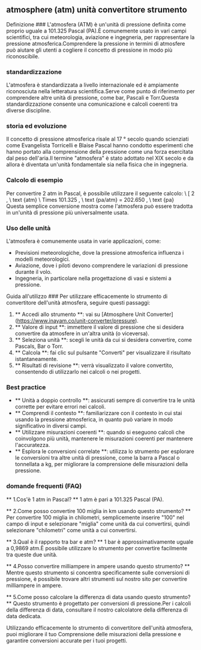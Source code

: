 ## atmosphere (atm) unità convertitore strumento

Definizione ###
L'atmosfera (ATM) è un'unità di pressione definita come proprio uguale a 101.325 Pascal (PA).È comunemente usato in vari campi scientifici, tra cui meteorologia, aviazione e ingegneria, per rappresentare la pressione atmosferica.Comprendere la pressione in termini di atmosfere può aiutare gli utenti a cogliere il concetto di pressione in modo più riconoscibile.

### standardizzazione
L'atmosfera è standardizzata a livello internazionale ed è ampiamente riconosciuta nella letteratura scientifica.Serve come punto di riferimento per comprendere altre unità di pressione, come bar, Pascali e Torr.Questa standardizzazione consente una comunicazione e calcoli coerenti tra diverse discipline.

### storia ed evoluzione
Il concetto di pressione atmosferica risale al 17 ° secolo quando scienziati come Evangelista Torricelli e Blaise Pascal hanno condotto esperimenti che hanno portato alla comprensione della pressione come una forza esercitata dal peso dell'aria.Il termine "atmosfera" è stato adottato nel XIX secolo e da allora è diventata un'unità fondamentale sia nella fisica che in ingegneria.

### Calcolo di esempio
Per convertire 2 atm in Pascal, è possibile utilizzare il seguente calcolo:
\ [
2 \, \ text {atm} \ Times 101.325 \, \ text {pa/atm} = 202.650 \, \ text {pa}
\
Questa semplice conversione mostra come l'atmosfera può essere tradotta in un'unità di pressione più universalmente usata.

### Uso delle unità
L'atmosfera è comunemente usata in varie applicazioni, come:
- Previsioni meteorologiche, dove la pressione atmosferica influenza i modelli meteorologici.
- Aviazione, dove i piloti devono comprendere le variazioni di pressione durante il volo.
- Ingegneria, in particolare nella progettazione di vasi e sistemi a pressione.

Guida all'utilizzo ###
Per utilizzare efficacemente lo strumento di convertitore dell'unità atmosfera, seguire questi passaggi:
1. ** Accedi allo strumento **: vai su [Atmosphere Unit Converter] (https://www.inayam.co/unit-converter/pressure).
2. ** Valore di input **: immettere il valore di pressione che si desidera convertire da atmosfere in un'altra unità (o viceversa).
3. ** Seleziona unità **: scegli le unità da cui si desidera convertire, come Pascals, Bar o Torr.
4. ** Calcola **: fai clic sul pulsante "Converti" per visualizzare il risultato istantaneamente.
5. ** Risultati di revisione **: verrà visualizzato il valore convertito, consentendo di utilizzarlo nei calcoli o nei progetti.

### Best practice
- ** Unità a doppio controllo **: assicurati sempre di convertire tra le unità corrette per evitare errori nei calcoli.
- ** Comprendi il contesto **: familiarizzare con il contesto in cui stai usando la pressione atmosferica, in quanto può variare in modo significativo in diversi campi.
- ** Utilizzare misurazioni coerenti **: quando si eseguono calcoli che coinvolgono più unità, mantenere le misurazioni coerenti per mantenere l'accuratezza.
- ** Esplora le conversioni correlate **: utilizza lo strumento per esplorare le conversioni tra altre unità di pressione, come la barra a Pascal o tonnellata a kg, per migliorare la comprensione delle misurazioni della pressione.

### domande frequenti (FAQ)

** 1.Cos'è 1 atm in Pascal? **
1 atm è pari a 101.325 Pascal (PA).

** 2.Come posso convertire 100 miglia in km usando questo strumento? **
Per convertire 100 miglia in chilometri, semplicemente inserire "100" nel campo di input e selezionare "miglia" come unità da cui convertirsi, quindi selezionare "chilometri" come unità a cui convertirsi.

** 3.Qual è il rapporto tra bar e atm? **
1 bar è approssimativamente uguale a 0,9869 atm.È possibile utilizzare lo strumento per convertire facilmente tra queste due unità.

** 4.Posso convertire milliampere in ampere usando questo strumento? **
Mentre questo strumento si concentra specificamente sulle conversioni di pressione, è possibile trovare altri strumenti sul nostro sito per convertire milliampere in ampere.

** 5.Come posso calcolare la differenza di data usando questo strumento? **
Questo strumento è progettato per conversioni di pressione.Per i calcoli della differenza di data, consultare il nostro calcolatore della differenza di data dedicata.

Utilizzando efficacemente lo strumento di convertitore dell'unità atmosfera, puoi migliorare il tuo Comprensione delle misurazioni della pressione e garantire conversioni accurate per i tuoi progetti.